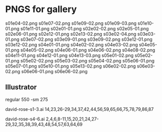 # PNGS for gallery

s01e04-02.png
s01e07-02.png
s01e09-02.png
s01e09-03.png
s01e10-01.png
s01e11-01.png
s02e01-01.png
s02e02-02.png
s02e05-01.png
s02e06-01.png
s02e12-01.png
s02e13-02.png
s03e02-04.png
s03e03-01.png
s03e07-02.png
s03e09-01.png
s03e09-02.png
s03e12-01.png
s03e12-02.png
s04e01-01.png
s04e02-02.png
s04e03-02.png
s04e05-01.png
s04e05-02.png
s04e06-01.png
s04e06-02.png
s04e08-02.png
s04e11-01.png
s04e12-01.png
s04e13-03.png
s05e01-02.png
s05e02-01.png
s05e02-02.png
s05e03-02.png
s05e04-02.png
s05e06-01.png
s05e07-01.png
s05e10-01.png
s05e13-02.png
s06e02-02.png
s06e03-02.png
s06e06-01.png
s06e06-02.png

## Illustrator

regular 550
-sm 275

david-rose-s1-3.ai
14,23,26-29,34,37,42,44,56,59,65,66,75,78,79,86,87


david-rose-s4-6.ai
2,4,6,8-11,15,20,21,24,27-29,32,35,38,39,43,48,54,57,63,64,69


